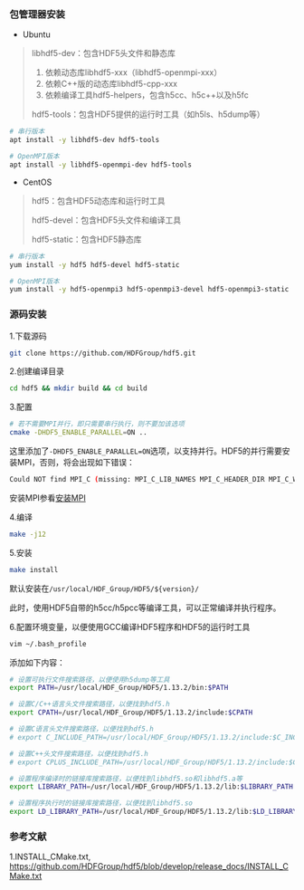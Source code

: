 ### 包管理器安装

* Ubuntu

> libhdf5-dev：包含HDF5头文件和静态库
>
> 1. 依赖动态库libhdf5-xxx（libhdf5-openmpi-xxx）
> 2. 依赖C++版的动态库libhdf5-cpp-xxx
> 3. 依赖编译工具hdf5-helpers，包含h5cc、h5c++以及h5fc
>
> hdf5-tools：包含HDF5提供的运行时工具（如h5ls、h5dump等）

```bash
# 串行版本
apt install -y libhdf5-dev hdf5-tools

# OpenMPI版本
apt install -y libhdf5-openmpi-dev hdf5-tools
```

* CentOS

> hdf5：包含HDF5动态库和运行时工具
>
> hdf5-devel：包含HDF5头文件和编译工具
>
> hdf5-static：包含HDF5静态库

```bash
# 串行版本
yum install -y hdf5 hdf5-devel hdf5-static

# OpenMPI版本
yum install -y hdf5-openmpi3 hdf5-openmpi3-devel hdf5-openmpi3-static
```

### 源码安装

1.下载源码

```bash
git clone https://github.com/HDFGroup/hdf5.git
```

2.创建编译目录

```bash
cd hdf5 && mkdir build && cd build
```

3.配置

```bash
# 若不需要MPI并行，即只需要串行执行，则不要加该选项
cmake -DHDF5_ENABLE_PARALLEL=ON ..
```

这里添加了`-DHDF5_ENABLE_PARALLEL=ON`选项，以支持并行。HDF5的并行需要安装MPI，否则，将会出现如下错误：

```bash
Could NOT find MPI_C (missing: MPI_C_LIB_NAMES MPI_C_HEADER_DIR MPI_C_WORKS)
```

安装MPI参看[安装MPI](../mpi/install.md)

4.编译

```bash
make -j12
```

5.安装

```bash
make install
```

默认安装在`/usr/local/HDF_Group/HDF5/${version}/`

此时，使用HDF5自带的h5cc/h5pcc等编译工具，可以正常编译并执行程序。

6.配置环境变量，以便使用GCC编译HDF5程序和HDF5的运行时工具

```bash
vim ~/.bash_profile
```

添加如下内容：

```bash
# 设置可执行文件搜索路径，以便使用h5dump等工具
export PATH=/usr/local/HDF_Group/HDF5/1.13.2/bin:$PATH

# 设置C/C++语言头文件搜索路径，以便找到hdf5.h
export CPATH=/usr/local/HDF_Group/HDF5/1.13.2/include:$CPATH

# 设置C语言头文件搜索路径，以便找到hdf5.h
# export C_INCLUDE_PATH=/usr/local/HDF_Group/HDF5/1.13.2/include:$C_INCLUDE_PATH

# 设置C++头文件搜索路径，以便找到hdf5.h
# export CPLUS_INCLUDE_PATH=/usr/local/HDF_Group/HDF5/1.13.2/include:$CPLUS_INCLUDE_PATH

# 设置程序编译时的链接库搜索路径，以便找到libhdf5.so和libhdf5.a等
export LIBRARY_PATH=/usr/local/HDF_Group/HDF5/1.13.2/lib:$LIBRARY_PATH

# 设置程序执行时的链接库搜索路径，以便找到libhdf5.so
export LD_LIBRARY_PATH=/usr/local/HDF_Group/HDF5/1.13.2/lib:$LD_LIBRARY_PATH
```

### 参考文献

1.INSTALL_CMake.txt, https://github.com/HDFGroup/hdf5/blob/develop/release_docs/INSTALL_CMake.txt
